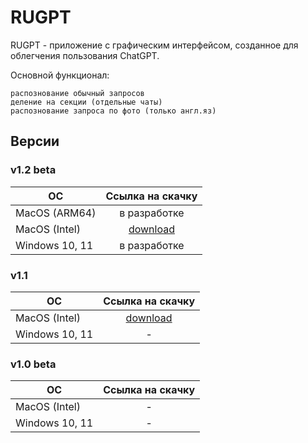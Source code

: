 # RUGPT

RUGPT - приложение с графическим интерфейсом, созданное для облегчения пользования ChatGPT.

Основной функционал:

    распознование обычный запросов
    деление на секции (отдельные чаты)
    распознование запроса по фото (только англ.яз)

##   Версии

### v1.2 beta

| ОС       | Ссылка на скачку                | 
| ------------- |:------------------:|
|   MacOS (ARM64)   | в разработке    |
|   MacOS (Intel)   | [download](https://disk.yandex.ru/d/G-9B4khmOBQ76A)    |
| Windows 10, 11    | в разработке | 

### v1.1 

| ОС       | Ссылка на скачку                | 
| ------------- |:------------------:|
|   MacOS (Intel)   | [download](https://disk.yandex.ru/d/cRpiKfcqHaiIeQ)    |
| Windows 10, 11    | - | 

### v1.0 beta

| ОС       | Ссылка на скачку                | 
| ------------- |:------------------:|
|   MacOS (Intel)  | -   |
| Windows 10, 11    | - | 
